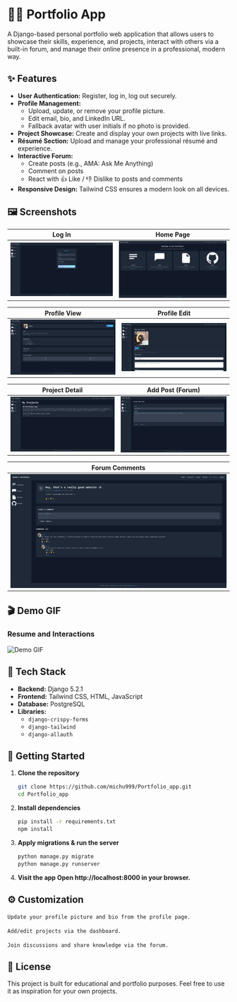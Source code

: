 # 🧑‍💻 Portfolio App

A Django-based personal portfolio web application that allows users to showcase their skills, experience, and projects, interact with others via a built-in forum, and manage their online presence in a professional, modern way.

## ✨ Features

- **User Authentication:** Register, log in, log out securely.
- **Profile Management:**
  - Upload, update, or remove your profile picture.
  - Edit email, bio, and LinkedIn URL.
  - Fallback avatar with user initials if no photo is provided.
- **Project Showcase:** Create and display your own projects with live links.
- **Résumé Section:** Upload and manage your professional résumé and experience.
- **Interactive Forum:**
  - Create posts (e.g., AMA: Ask Me Anything)
  - Comment on posts
  - React with 👍 Like / 👎 Dislike to posts and comments
- **Responsive Design:** Tailwind CSS ensures a modern look on all devices.

## 🖼️ Screenshots

| Log In | Home Page |
|--------|-----------|
| ![Sign In](screenshots/sign_in.png) | ![Home View](screenshots/home_view.png) |

| Profile View | Profile Edit |
|--------------|--------------|
| ![Profile](screenshots/profile_view.png) | ![Edit Profile](screenshots/profile_edit.png) |

| Project Detail | Add Post (Forum) |
|----------------|------------------|
| ![Project](screenshots/project_view.png) | ![Add Post](screenshots/add_post_view.png) |

| Forum Comments |
|----------------|
| ![Comments](screenshots/comment_view.png) |

## 🎬 Demo GIF

### Resume and Interactions

![Demo GIF](screenshots/resume_gif.gif)

## 🧪 Tech Stack

- **Backend:** Django 5.2.1
- **Frontend:** Tailwind CSS, HTML, JavaScript
- **Database:** PostgreSQL
- **Libraries:** 
  - `django-crispy-forms`
  - `django-tailwind` 
  - `django-allauth`

## 🚀 Getting Started

1. **Clone the repository**  
   ```bash
   git clone https://github.com/michu999/Portfolio_app.git
   cd Portfolio_app
2. **Install dependencies**
    ```bash
    pip install -r requirements.txt
    npm install
3. **Apply migrations & run the server**
    ```bash
    python manage.py migrate
    python manage.py runserver
4. **Visit the app Open http://localhost:8000 in your browser.**

## ⚙️ Customization

    Update your profile picture and bio from the profile page.

    Add/edit projects via the dashboard.

    Join discussions and share knowledge via the forum.

## 📝 License

This project is built for educational and portfolio purposes.
Feel free to use it as inspiration for your own projects.